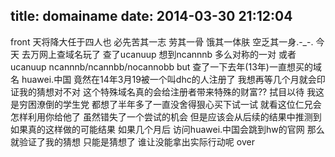 title: domainame
date: 2014-03-30 21:12:04
---

front
天将降大任于四人也 必先苦其一志 劳其一骨 饿其一体肤 空乏其一身.-_-.
今天 去万网上查域名玩了 查了ucanuup 想到ncannnb 多么对称的一对 或者ucanuup ncannnb/ncannbb/nocannobb
but
查了一下去年(13年)一直想买的域名 huawei.中国 竟然在14年3月19被一个叫dhc的人注册了 
我想再等几个月就会印证我的猜想对不对 这个特殊域名真的会给注册者带来特殊的财富?? 拭目以待 
我这是穷困潦倒的学生党 都想了半年多了一直没舍得狠心买下试一试 就看这位仁兄会怎样利用你给他了 
虽然错失了一个尝试的机会 但是应该会从后续的结果中推测到如果真的这样做的可能结果
如果几个月后 访问huawei.中国会跳到hw的官网 那么就验证了我的猜想 只能是猜想了 谁让没能拿出实际行动呢
over
